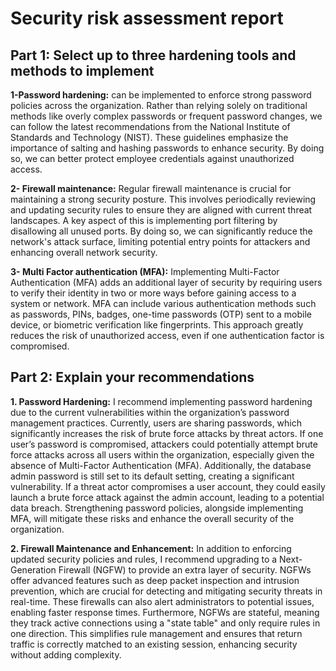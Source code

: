 # Security risk assessment report

## Part 1: Select up to three hardening tools and methods to implement

**1-Password hardening:** can be implemented to enforce strong password policies across the organization. Rather than relying solely on traditional methods like overly complex passwords or frequent password changes, we can follow the latest recommendations from the National Institute of Standards and Technology (NIST). These guidelines emphasize the importance of salting and hashing passwords to enhance security. By doing so, we can better protect employee credentials against unauthorized access.


**2- Firewall maintenance:** Regular firewall maintenance is crucial for maintaining a strong security posture. This involves periodically reviewing and updating security rules to ensure they are aligned with current threat landscapes. A key aspect of this is implementing port filtering by disallowing all unused ports. By doing so, we can significantly reduce the network's attack surface, limiting potential entry points for attackers and enhancing overall network security. 

**3- Multi Factor authentication (MFA):** Implementing Multi-Factor Authentication (MFA) adds an additional layer of security by requiring users to verify their identity in two or more ways before gaining access to a system or network. MFA can include various authentication methods such as passwords, PINs, badges, one-time passwords (OTP) sent to a mobile device, or biometric verification like fingerprints. This approach greatly reduces the risk of unauthorized access, even if one authentication factor is compromised.


## Part 2: Explain your recommendations


**1. Password Hardening:** I recommend implementing password hardening due to the current vulnerabilities within the organization’s password management practices. Currently, users are sharing passwords, which significantly increases the risk of brute force attacks by threat actors. If one user’s password is compromised, attackers could potentially attempt brute force attacks across all users within the organization, especially given the absence of Multi-Factor Authentication (MFA). Additionally, the database admin password is still set to its default setting, creating a significant vulnerability. If a threat actor compromises a user account, they could easily launch a brute force attack against the admin account, leading to a potential data breach. Strengthening password policies, alongside implementing MFA, will mitigate these risks and enhance the overall security of the organization.

**2. Firewall Maintenance and Enhancement:** In addition to enforcing updated security policies and rules, I recommend upgrading to a Next-Generation Firewall (NGFW) to provide an extra layer of security. NGFWs offer advanced features such as deep packet inspection and intrusion prevention, which are crucial for detecting and mitigating security threats in real-time. These firewalls can also alert administrators to potential issues, enabling faster response times. Furthermore, NGFWs are stateful, meaning they track active connections using a "state table" and only require rules in one direction. This simplifies rule management and ensures that return traffic is correctly matched to an existing session, enhancing security without adding complexity.
